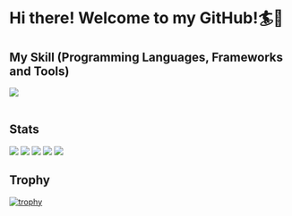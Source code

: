 # Hi there! Welcome to my GitHub!🏄🌊


## My Skill (Programming Languages, Frameworks and Tools)

<img src="https://skillicons.dev/icons?i=html,css,js,react,vue,mysql,github,vscode,docker,rails,laravel,php,ruby,jquery,aws" /> <br /><br />

## Stats
![](http://github-profile-summary-cards.vercel.app/api/cards/profile-details?username=mayu-i-1173&theme=gruvbox)
![](http://github-profile-summary-cards.vercel.app/api/cards/repos-per-language?username=mayu-i-1173&theme=gruvbox)
![](http://github-profile-summary-cards.vercel.app/api/cards/most-commit-language?username=mayu-i-1173&theme=gruvbox)
![](http://github-profile-summary-cards.vercel.app/api/cards/stats?username=mayu-i-1173&theme=gruvbox)
![](http://github-profile-summary-cards.vercel.app/api/cards/productive-time?username=mayu-i-1173&theme=gruvbox&utcOffset=9)


## Trophy
[![trophy](https://github-profile-trophy.vercel.app/?username=mayu-i-1173&theme=onedark)](https://github.com/ryo-ma/github-profile-trophy)
  
<br><br><br>
